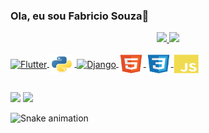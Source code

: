 ### Ola, eu sou Fabricio Souza👋

<div align="center">
  <a href="https://github.com/fabricio-de-souza-santos">
  <img height="180em" src="https://github-readme-stats.vercel.app/api?username=fabricio-de-souza-santos&show_icons=true&theme=dark&"/>
  <img height="180em" src="https://github-readme-stats.vercel.app/api/top-langs/?username=fabricio-de-souza-santos&layout=compact&langs_count=7&theme=dark"/>
</div>
  
<div style="display: inline_block"><br>    
  <img align="center" alt="Flutter" height="30" width="40" src="https://cdn.jsdelivr.net/gh/devicons/devicon/icons/flutter/flutter-original.svg">
  <img align="center" alt="Python" height="30" width="40" src="https://raw.githubusercontent.com/devicons/devicon/master/icons/python/python-original.svg">
  <img align="center" alt="Django" height="30" width="40"src="https://cdn.jsdelivr.net/gh/devicons/devicon/icons/django/django-plain.svg" />
  <img align="center" alt="HTML" height="30" width="40" src="https://raw.githubusercontent.com/devicons/devicon/master/icons/html5/html5-original.svg">
  <img align="center" alt="CSS" height="30" width="40" src="https://raw.githubusercontent.com/devicons/devicon/master/icons/css3/css3-original.svg">
  <img align="center" alt="Js" height="30" width="40" src="https://raw.githubusercontent.com/devicons/devicon/master/icons/javascript/javascript-plain.svg">
  
</div>
  
##
 
<div> 
  <a href="https://www.instagram.com/fabriicio__souza/" target="_blank"><img src="https://img.shields.io/badge/-Instagram-%23E4405F?style=for-the-badge&logo=instagram&logoColor=white" target="_blank"></a>
  <a href="https://www.linkedin.com/in/fabricio-souza-santos-728b98243/" target="_blank"><img src="https://img.shields.io/badge/-LinkedIn-%230077B5?style=for-the-badge&logo=linkedin&logoColor=white" target="_blank"></a> 

  ![Snake animation](https://github.com/fabricio-de-souza-santos/fabricio-de-souza-santos/blob/output/github-contribution-grid-snake.svg)
 
</div>
